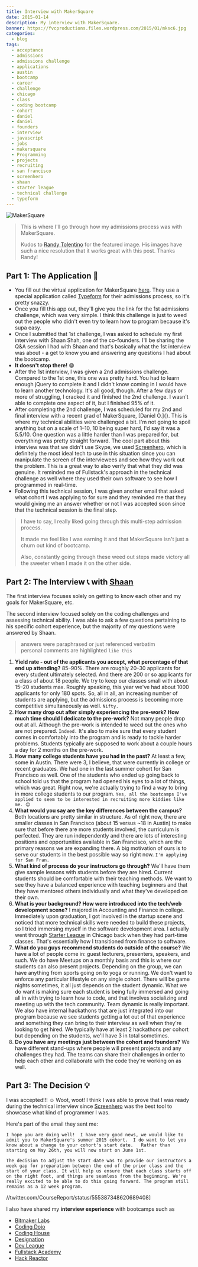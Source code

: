 ```yaml
---
title: Interview with MakerSquare
date: 2015-01-14
description: My interview with MakerSquare.
banner: https://fvcproductions.files.wordpress.com/2015/01/mksc6.jpg
categories:
  - blog
tags:
  - acceptance
  - admissions
  - admissions challenge
  - applications
  - austin
  - bootcamp
  - career
  - challenge
  - chicago
  - class
  - coding bootcamp
  - cohort
  - daniel
  - daniel
  - founders
  - interview
  - javascript
  - jobs
  - makersquare
  - Programming
  - projects
  - recruiting
  - san francisco
  - screenhero
  - shaan
  - starter league
  - technical challenge
  - typeform
---
```


![MakerSquare](https://m1.behance.net/rendition/modules/124031971/disp/fa0c76d4bd39b9bc82c8cf32b90cd846.png)

> This is where I'll go through how my admissions process was with MakerSquare.
>
> Kudos to [Randy Tolentino](//rantolentino.wordpress.com/2014/07/14/many-thanks-to-makersquare/ "Randy Tolentino") for the featured image. His images have such a nice resolution that it works great with this post. Thanks Randy!

## Part 1: The Application 📝

* You fill out the virtual application for MakerSquare [here](//makersquare.typeform.com/to/MO9OFv "App MakerSquare"). They use a special application called [Typeform](//www.typeform.com/ "Typeform") for their admissions process, so it's pretty snazzy.
* Once you fill this app out, they'll give you the link for the 1st admissions challenge, which was very simple. I think this challenge is just to weed out the people who didn't even try to learn how to program because it's supa easy.
* Once I submitted that 1st challenge, I was asked to schedule my first interview with Shaan Shah, one of the co-founders. I'll be sharing the Q&A session I had with Shaan and that's basically what the 1st interview was about - a get to know you and answering any questions I had about the bootcamp.
* **It doesn't stop there!** 😁
* After the 1st interview, I was given a 2nd admissions challenge. Compared to the 1st one, this one was pretty hard. You had to learn enough jQuery to complete it and I didn't know coming in I would have to learn another technology. It's all good, though. After a few days or more of struggling, I cracked it and finished the 2nd challenge. I wasn't able to complete one aspect of it, but I finished 95% of it.
* After completing the 2nd challenge, I was scheduled for my 2nd and final interview with a recent grad of MakerSquare, [Daniel O.]{}. This is where my technical abilities were challenged a bit. I'm not going to spoil anything but on a scale of 1–10, 10 being super hard, I'd say it was a 5.5/10. One question was a little harder than I was prepared for, but everything was pretty straight forward. The cool part about this interview was that we didn't use Skype, we used [Screenhero](//screenhero.com/ "Screenhero"), which is definitely the most ideal tech to use in this situation since you can manipulate the screen of the interviewees and see how they work out the problem. This is a great way to also verify that what they did was genuine. It reminded me of Fullstack's approach in the technical challenge as well where they used their own software to see how I programmed in real-time.
* Following this technical session, I was given another email that asked what cohort I was applying to for sure and they reminded me that they would giving me an answer whether or not I was accepted soon since that the technical session is the final step.

> I have to say, I really liked going through this multi-step admission process.
>
> It made me feel like I was earning it and that MakerSquare isn't just a churn out kind of bootcamp.
>
> Also, constantly going through these weed out steps made victory all the sweeter when I made it on the other side.

## Part 2: The Interview 📞 with [Shaan](//www.linkedin.com/in/shaanshah "Shaan Shah")

The first interview focuses solely on getting to know each other and my goals for MakerSquare, etc.

The second interview focused solely on the coding challenges and assessing technical ability. I was able to ask a few questions pertaining to his specific cohort experience, but the majority of my questions were answered by Shaan.

> answers were paraphrased or just referenced verbatim\
> personal comments are highlighted `like this`

1.  **Yield rate - out of the applicants you accept, what percentage of that end up attending?** 85–90%. There are roughly 20–30 applicants for every student ultimately selected. And there are 200 or so applicants for a class of about 18 people. We try to keep our classes small with about 15–20 students max. Roughly speaking, this year we've had about 1000 applicants for only 180 spots. So, all in all, an increasing number of students are applying, but the admissions process is becoming more competitive simultaneously as well. `Nifty.`
2.  **How many drop out after simply experiencing the pre-work? How much time should I dedicate to the pre-work?** Not many people drop out at all. Although the pre-work is intended to weed out the ones who are not prepared. `Indeed.` It's also to make sure that every student comes in comfortably into the program and is ready to tackle harder problems. Students typically are supposed to work about a couple hours a day for 2 months on the pre-work.
3.  **How many college students have you had in the past?** At least a few, some in Austin. There were 3, I believe, that were currently in college or recent graduates. We had one in the last summer cohort for San Francisco as well. One of the students who ended up going back to school told us that the program had opened his eyes to a lot of things, which was great. Right now, we're actually trying to find a way to bring in more college students to our program. `Yes, all the bootcamps I've applied to seem to be interested in recruiting more kiddies like me. 😊`
4.  **What would you say are the key differences between the campus?** Both locations are pretty similar in structure. As of right now, there are smaller classes in San Francisco (about 15 versus \~18 in Austin) to make sure that before there are more students involved, the curriculum is perfected. They are run independently and there are lots of interesting positions and opportunities available in San Francisco, which are the primary reasons we are expanding there. A big motivation of ours is to serve our students in the best possible way so right now. `I'm applying for San Fran.`
5.  **What kind of process do your instructors go through?** We'll have them give sample lessons with students before they are hired. Current students should be comfortable with their teaching methods. We want to see they have a balanced experience with teaching beginners and that they have mentored others individually and what they've developed on their own.
6.  **What is your background? How were introduced into the tech/web development scene?** I majored in Accounting and Finance in college. Immediately upon graduation, I got involved in the startup scene and noticed that more technical skills were needed to build these projects, so I tried immersing myself in the software development area. I actually went through [Starter League](//www.starterleague.com "Starter League") in Chicago back when they had part-time classes. That's essentially how I transitioned from finance to software.
7.  **What do you guys recommend students do outside of the course?** We have a lot of people come in: guest lecturers, presenters, speakers, and such. We do have Meetups on a monthly basis and this is where our students can also present projects. Depending on the group, we can have anything from sports going on to yoga or running. We don't want to enforce any particular lifestyle on any single cohort. There will be game nights sometimes, it all just depends on the student dynamic. What we do want is making sure each student is being fully immersed and going all in with trying to learn how to code, and that involves socializing and meeting up with the tech community. Team dynamic is really important. We also have internal hackathons that are just integrated into our program because we see students getting a lot out of that experience and something they can bring to their interview as well when they're looking to get hired. We typically have at least 2 hackathons per cohort but depending on the students, we'll have 3 in total sometimes.
8.  **Do you have any meetings just between the cohort and founders?** We have different stand-ups where people will present projects and any challenges they had. The teams can share their challenges in order to help each other and collaborate with the code they're working on as well.

## Part 3: The Decision 💡

I was accepted!!! ☺️ Woot, woot! I think I was able to prove that I was ready during the technical interview since [Screenhero](//screenhero.com/ "Screenhero") was the best tool to showcase what kind of programmer I was.

Here's part of the email they sent me:

    I hope you are doing well!  I have very good news, we would like to admit you to MakerSquare's summer 2015 cohort.  I do want to let you know about a change to your cohort's start date.   Rather than starting on May 26th, you will now start on June 1st.

    The decision to adjust the start date was to provide our instructors a week gap for preparation between the end of the prior class and the start of your class. It will help us ensure that each class starts off on the right foot, and things are seamless from the beginning. We're really excited to be able to do this going forward. The program still remains as a 12 week program.

//twitter.com/CourseReport/status/555387348620689408\]

I also have shared my **interview experience** with bootcamps such as

* [Bitmaker Labs](/blog/2014/03/12/interview-bitmaker-labs/)
* [Coding Dojo](/blog/2015/01/06/interview-coding-dojo/)
* [Coding House](//fvcproductions.com/blog/2015/01/06/coding-house-interview/ "Interview with Coding House 🏠")
* [Designation](//fvcproductions.com/blog/2015/01/06/interview-with-designation/ "Interview with Designation 🎨")
* [Dev League](//fvcproductions.com/blog/2015/01/06/experience-with-devleague/ "My Experience With DevLeague 💻")
* [Fullstack Academy](//fvcproductions.com/blog/2014/12/28/my-experience-with-fullstack-academy-of-code/ "My Experience with Fullstack Academy of Code 💻")
* [Hack Reactor](//fvcproductions.com/blog/2015/01/05/questioning-hack-reactor/ "Questioning Hack Reactor 🔑")
